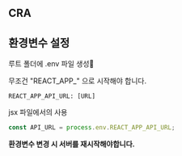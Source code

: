 ## CRA

## 환경변수 설정

루트 폴더에 .env 파일 생성

무조건 "REACT_APP\_" 으로 시작해야 합니다.

```
REACT_APP_API_URL: [URL]
```

jsx 파일에서의 사용

```jsx
const API_URL = process.env.REACT_APP_API_URL;
```

**환경변수 변경 시 서버를 재시작해야합니다.**
